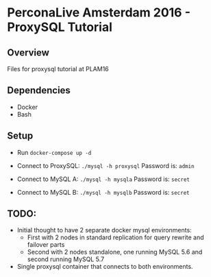 PerconaLive Amsterdam 2016 - ProxySQL Tutorial
===

## Overview
Files for proxysql tutorial at PLAM16

## Dependencies

- Docker
- Bash

## Setup

- Run `docker-compose up -d`

- Connect to ProxySQL: `./mysql -h proxysql` Password is: `admin`

- Connect to MySQL A: `./mysql -h mysqla` Password is: `secret`

- Connect to MySQL B: `./mysql -h mysqlb` Password is: `secret`

## TODO:

- Initial thought to have 2 separate docker mysql environments:
    - First with 2 nodes in standard replication for query rewrite and failover parts
    - Second with 2 nodes standalone, one running MySQL 5.6 and second running MySQL 5.7
- Single proxysql container that connects to both environments.